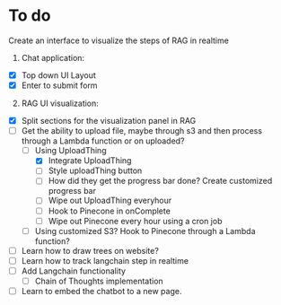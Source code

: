 # To do

Create an interface to visualize the steps of RAG in realtime 

1. Chat application:
- [x] Top down UI Layout 
- [X] Enter to submit form
2. RAG UI visualization:

- [x] Split sections for the visualization panel in RAG
- [ ] Get the ability to upload file, maybe through s3 and then process through a Lambda function or on uploaded? 
  - [ ] Using UploadThing 
    - [x] Integrate UploadThing
    - [ ] Style uploadThing button
    - [ ] How did they get the progress bar done? Create customized progress bar
    - [ ] Wipe out UploadThing everyhour
    - [ ] Hook to Pinecone in onComplete
    - [ ] Wipe out Pinecone every hour using a cron job
  - [ ] Using customized S3? Hook to Pinecone through a Lambda function? 
- [ ] Learn how to draw trees on website?
- [ ] Learn how to track langchain step in realtime
- [ ] Add Langchain functionality
  - [ ] Chain of Thoughts implementation
- [ ] Learn to embed the chatbot to a new page.
